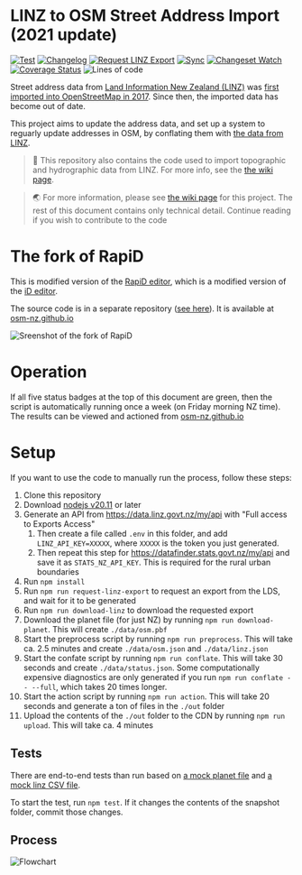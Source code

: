 # LINZ to OSM Street Address Import (2021 update)

[![Test](https://github.com/osm-nz/linz-address-import/actions/workflows/ci.yml/badge.svg)](https://github.com/osm-nz/linz-address-import/actions/workflows/ci.yml)
[![Changelog](https://github.com/osm-nz/linz-address-import/actions/workflows/changelog.yml/badge.svg)](https://github.com/osm-nz/linz-address-import/actions/workflows/changelog.yml)
[![Request LINZ Export](https://github.com/osm-nz/linz-address-import/workflows/Request%20LINZ%20Export/badge.svg)](https://github.com/osm-nz/linz-address-import/actions/workflows/request-linz-export.yml)
[![Sync](https://github.com/osm-nz/linz-address-import/actions/workflows/sync.yml/badge.svg)](https://github.com/osm-nz/linz-address-import/actions/workflows/sync.yml)
[![Changeset Watch](https://github.com/osm-nz/linz-address-import/actions/workflows/changesetWatch.yml/badge.svg)](https://github.com/osm-nz/linz-address-import/actions/workflows/changesetWatch.yml)
[![Coverage Status](https://coveralls.io/repos/github/osm-nz/linz-address-import/badge.svg?branch=main)](https://coveralls.io/github/osm-nz/linz-address-import?branch=main)
![Lines of code](https://img.shields.io/tokei/lines/github/osm-nz/linz-address-import?color=green)

Street address data from [Land Information New Zealand (LINZ)](https://linz.govt.nz) was [first imported into OpenStreetMap in 2017](https://wiki.openstreetmap.org/wiki/LINZ/Address_Import). Since then, the imported data has become out of date.

This project aims to update the address data, and set up a system to reguarly update addresses in OSM, by conflating them with [the data from LINZ](https://data.linz.govt.nz/layer/105689).

> 🚩 This repository also contains the code used to import topographic and hydrographic data from LINZ. For more info, see the [the wiki page](https://wiki.osm.org/LINZ).

> 🌏 For more information, please see [the wiki page](<https://wiki.openstreetmap.org/wiki/Import/New_Zealand_Street_Addresses_(2021)>) for this project. The rest of this document contains only technical detail. Continue reading if you wish to contribute to the code

# The fork of RapiD

This is modified version of the [RapiD editor](https://github.com/facebookincubator/rapid), which is a modified version of the [iD editor](https://github.com/openstreetmap/iD).

The source code is in a separate repository ([see here](https://github.com/osm-nz/RapiD)). It is available at [osm-nz.github.io](https://osm-nz.github.io)

![Sreenshot of the fork of RapiD](https://user-images.githubusercontent.com/16009897/138576782-df5a7223-cbee-4d3f-9a0f-f7a61d637540.png)

# Operation

If all five status badges at the top of this document are green, then the script is automatically running once a week (on Friday morning NZ time). The results can be viewed and actioned from [osm-nz.github.io](https://osm-nz.github.io)

# Setup

If you want to use the code to manually run the process, follow these steps:

1. Clone this repository
2. Download [nodejs v20.11](https://nodejs.org) or later
3. Generate an API from https://data.linz.govt.nz/my/api with "Full access to Exports Access"
   1. Then create a file called `.env` in this folder, and add `LINZ_API_KEY=XXXXX`, where `XXXXX` is the token you just generated.
   2. Then repeat this step for https://datafinder.stats.govt.nz/my/api and save it as `STATS_NZ_API_KEY`. This is required for the rural urban boundaries
4. Run `npm install`
5. Run `npm run request-linz-export` to request an export from the LDS, and wait for it to be generated
6. Run `npm run download-linz` to download the requested export
7. Download the planet file (for just NZ) by running `npm run download-planet`. This will create `./data/osm.pbf`
8. Start the preprocess script by running `npm run preprocess`. This will take ca. 2.5 minutes and create `./data/osm.json` and `./data/linz.json`
9. Start the confate script by running `npm run conflate`. This will take 30 seconds and create `./data/status.json`. Some computationally expensive diagnostics are only generated if you run `npm run conflate -- --full`, which takes 20 times longer.
10. Start the action script by running `npm run action`. This will take 20 seconds and generate a ton of files in the `./out` folder
11. Upload the contents of the `./out` folder to the CDN by running `npm run upload`. This will take ca. 4 minutes

## Tests

There are end-to-end tests than run based on [a mock planet file](src/__tests__/mock/planet.xml) and [a mock linz CSV file](src/__tests__/mock/linz-dump.csv).

To start the test, run `npm test`. If it changes the contents of the snapshot folder, commit those changes.

## Process

![Flowchart](https://wiki.openstreetmap.org/wiki/Special:FilePath/LINZ_Address_Conflation_Flowchart.png)
